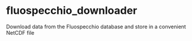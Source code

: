 # fluospecchio_downloader
 Download data from the Fluospecchio database and store in a convenient NetCDF file
